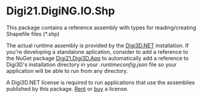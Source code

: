 # Digi21.DigiNG.IO.Shp

This package contains a reference assembly with types for reading/creating Shapefile files (*.shp)

The actual runtime assembly is provided by the [Digi3D.NET](https://www.digi21.net/Digi3D) installation. If you're developing a standalone aplication, consider to add a reference to the NuGet package [Digi21.Digi3D.App](https://www.nuget.org/packages/Digi21.Digi3D.App) to automatically add a reference to Digi3D's installation directory in your _.runtimeconfig.json_ file so your application will be able to run from any directory.

A Digi3D.NET license is required to run applications that use the assemblies published by this package. [Rent](https://www.digi21.net/Tienda/Alquiler) or [buy](https://www.digi21.net/Tienda/Compra) a license.